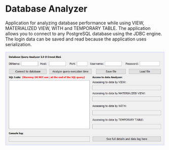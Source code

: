# Database Analyzer

Application for analyzing database performance while using VIEW, MATERIALIZED VIEW, WITH and TEMPORARY TABLE. The application allows you to connect to any PostgreSQL database using the JDBC engine. The login data can be saved and read because the application uses serialization.

![Screenshot](./databaseanalyzer.png)
